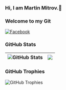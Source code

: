 ### Hi, I am Martin Mitrov.👋
### Welcome to my Git

[![Facebook](https://img.shields.io/badge/-Facebook-00B2FF?style=flat-square&logo=Facebook&logoColor=white)](https://www.facebook.com/martin.mitrov7/)

### GitHub Stats

| <img align="center" src="https://github-readme-stats.vercel.app/api?username=martiindmv&count_private=true&show_icons=true&include_all_commits=true&hide_border=true&hide=contribs" alt="GitHub Stats" /> | <img align="center" src="https://github-readme-stats.vercel.app/api/top-langs/?username=martiindmv&layout=compact&hide_border=true" /> |
| ------------- | ------------- |

### GitHub Trophies

<img align="center" src="https://github-profile-trophy.vercel.app/?username=martiindmv&rank=-C,-B" alt="GitHub Trophies" />
